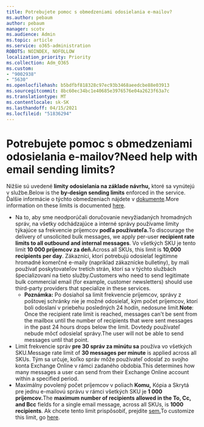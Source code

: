 ```yaml
---
title: Potrebujete pomoc s obmedzeniami odosielania e-mailov?
ms.author: pebaum
author: pebaum
manager: scotv
ms.audience: Admin
ms.topic: article
ms.service: o365-administration
ROBOTS: NOINDEX, NOFOLLOW
localization_priority: Priority
ms.collection: Adm_O365
ms.custom:
- "9002938"
- "5630"
ms.openlocfilehash: b5bdfbf818328c97ec93b3468aeedcbe88e03913
ms.sourcegitcommit: 8bc60ec34bc1e40685e3976576e04a2623f63a7c
ms.translationtype: MT
ms.contentlocale: sk-SK
ms.lasthandoff: 04/15/2021
ms.locfileid: "51836294"
---
```

# <a name="need-help-with-email-sending-limits"></a><span data-ttu-id="2dad0-102">Potrebujete pomoc s obmedzeniami odosielania e-mailov?</span><span class="sxs-lookup"><span data-stu-id="2dad0-102">Need help with email sending limits?</span></span>

<span data-ttu-id="2dad0-103">Nižšie sú uvedené **limity odosielania na základe návrhu,** ktoré sa vynútejú v službe.</span><span class="sxs-lookup"><span data-stu-id="2dad0-103">Below is the **by-design sending limits** enforced in the service.</span></span> <span data-ttu-id="2dad0-104">Ďalšie informácie o týchto obmedzeniach nájdete v [dokumente](https://docs.microsoft.com/office365/servicedescriptions/exchange-online-service-description/exchange-online-limits#receiving-and-sending-limits).</span><span class="sxs-lookup"><span data-stu-id="2dad0-104">More information on these limits is documented [here](https://docs.microsoft.com/office365/servicedescriptions/exchange-online-service-description/exchange-online-limits#receiving-and-sending-limits).</span></span>

- <span data-ttu-id="2dad0-105">Na to, aby sme neodporúčali doručovanie nevyžiadaných hromadných správ, na všetky odchádzajúce a interné správy používame limity týkajúce sa frekvencie príjemcov **podľa používateľa.**</span><span class="sxs-lookup"><span data-stu-id="2dad0-105">To discourage the delivery of unsolicited bulk messages, we apply per-user **recipient rate limits to all outbound and internal messages**.</span></span> <span data-ttu-id="2dad0-106">Vo všetkých SKU je tento limit **10 000 príjemcov za deň.**</span><span class="sxs-lookup"><span data-stu-id="2dad0-106">Across all SKUs, this limit is **10,000 recipients per day**.</span></span>  <span data-ttu-id="2dad0-107">Zákazníci, ktorí potrebujú odosielať legitímne hromadné komerčné e-maily (napríklad zákaznícke bulletiny), by mali používať poskytovateľov tretích strán, ktorí sa v týchto službách špecializovaní na tieto služby.</span><span class="sxs-lookup"><span data-stu-id="2dad0-107">Customers who need to send legitimate bulk commercial email (for example, customer newsletters) should use third-party providers that specialize in these services.</span></span>
    - <span data-ttu-id="2dad0-108">**Poznámka:** Po dosiahol sa limit frekvencie príjemcov, správy z poštovej schránky nie je možné odosielať, kým počet príjemcov, ktorí boli odoslaní v priebehu posledných 24 hodín, nedosune limit.</span><span class="sxs-lookup"><span data-stu-id="2dad0-108">**Note**: Once the recipient rate limit is reached, messages can't be sent from the mailbox until the number of recipients that were sent messages in the past 24 hours drops below the limit.</span></span> <span data-ttu-id="2dad0-109">Dovtedy používateľ nebude môcť odosielať správy.</span><span class="sxs-lookup"><span data-stu-id="2dad0-109">The user will not be able to send messages until that point.</span></span>
- <span data-ttu-id="2dad0-110">Limit frekvencie správ **pre 30 správ za minútu sa** používa vo všetkých SKU.</span><span class="sxs-lookup"><span data-stu-id="2dad0-110">Message rate limit of **30 messages per minute** is applied across all SKUs.</span></span> <span data-ttu-id="2dad0-111">Tým sa určuje, koľko správ môže používateľ odoslať zo svojho konta Exchange Online v rámci zadaného obdobia.</span><span class="sxs-lookup"><span data-stu-id="2dad0-111">This determines how many messages a user can send from their Exchange Online account within a specified period.</span></span>
- <span data-ttu-id="2dad0-112">Maximálny povolený počet príjemcov v poliach **Komu,** Kópia a Skrytá pre jednu e-mailovú správu v rámci všetkých SKU je **1 000 príjemcov.**</span><span class="sxs-lookup"><span data-stu-id="2dad0-112">The **maximum number of recipients allowed in the To, Cc, and Bcc** fields for a single email message, across all SKUs, is **1000 recipients**.</span></span> <span data-ttu-id="2dad0-113">Ak chcete tento limit prispôsobiť, prejdite [sem.](https://techcommunity.microsoft.com/t5/exchange-team-blog/customizable-recipient-limits-in-office-365/ba-p/1183228)</span><span class="sxs-lookup"><span data-stu-id="2dad0-113">To customize this limit, go [here](https://techcommunity.microsoft.com/t5/exchange-team-blog/customizable-recipient-limits-in-office-365/ba-p/1183228).</span></span>
